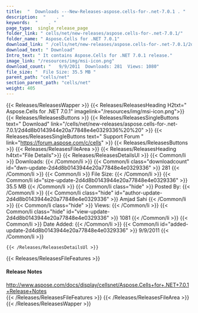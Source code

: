 ```yaml
---
title:  "  Downloads ---New-Releases-aspose.cells-for-.net-7.0.1 . " 
description:  "    . " 
keywords:  "    . " 
page_type:  single_release_page
folder_link: " cells/net/new-releases/aspose.cells-for-.net-7.0.1/"
folder_name: " Aspose.Cells for .NET 7.0.1"
download_link: " /cells/net/new-releases/aspose.cells-for-.net-7.0.1/2d4d8b0143944e20a77848e4e0329336"
download_text: " Download"
Intro_text: " It contains Aspose.Cells for .NET 7.0.1 release."
image_link: "/resources/img/msi-icon.png"
download_count: "   9/9/2011  Downloads: 281  Views: 1080"
file_size: "  File Size: 35.5 MB "
parent_path: "cells/net"
section_parent_path: "cells/net"
weight: 405
---
```


{{< Releases/ReleasesWapper >}}
  {{< Releases/ReleasesHeading H2txt=" Aspose.Cells for .NET 7.0.1" imagelink="/resources/img/msi-icon.png">}}
  {{< Releases/ReleasesButtons >}}
    {{< Releases/ReleasesSingleButtons text=" Download" link="/cells/net/new-releases/aspose.cells-for-.net-7.0.1/2d4d8b0143944e20a77848e4e0329336%20%20" >}}
    {{< Releases/ReleasesSingleButtons text=" Support Forum " link="https://forum.aspose.com/c/cells" >}}
  {{< Releases/ReleasesButtons >}}
  {{< Releases/ReleasesFileArea >}}
    {{< Releases/ReleasesHeading h4txt="File Details">}}
    {{< Releases/ReleasesDetailsUl >}}
            {{< Common/li  >}} Downloads: {{< /Common/li >}} 
      {{< Common/li class="downloadcount" id="dwn-update-2d4d8b0143944e20a77848e4e0329336" >}} 281 {{< /Common/li >}} 
      {{< Common/li  >}} File Size: {{< /Common/li >}} 
      {{< Common/li id="size-update-2d4d8b0143944e20a77848e4e0329336" >}} 35.5 MB {{< /Common/li >}} 
      {{< Common/li  class="hide" >}} Posted By: {{< /Common/li >}} 
      {{< Common/li class="hide" id="author-update-2d4d8b0143944e20a77848e4e0329336" >}} Amjad Sahi {{< /Common/li >}} 
      {{< Common/li class="hide"  >}} Views: {{< /Common/li >}} 
      {{< Common/li class="hide" id="view-update-2d4d8b0143944e20a77848e4e0329336" >}} 1081 {{< /Common/li >}} 
      {{< Common/li  >}} Date Added: {{< /Common/li >}} 
      {{< Common/li id="added-update-2d4d8b0143944e20a77848e4e0329336" >}} 9/9/2011 {{< /Common/li >}} 

    {{< /Releases/ReleasesDetailsUl >}}

  {{< Releases/ReleasesFileFeatures >}}
      <h4>Release Notes</h4><div><a href="http://www.aspose.com/docs/display/cellsnet/Aspose.Cells+for+.NET+7.0.1+Release+Notes">http://www.aspose.com/docs/display/cellsnet/Aspose.Cells+for+.NET+7.0.1+Release+Notes</a></div>
  {{< /Releases/ReleasesFileFeatures >}}
 {{< /Releases/ReleasesFileArea >}}
{{< /Releases/ReleasesWapper >}}


